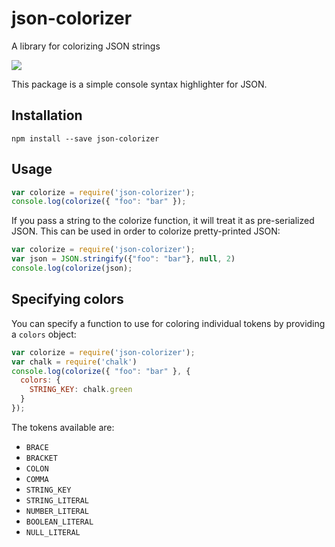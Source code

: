 # json-colorizer
A library for colorizing JSON strings

![](https://raw.githubusercontent.com/joeattardi/json-colorizer/master/screenshot.png)

This package is a simple console syntax highlighter for JSON.

## Installation
`npm install --save json-colorizer`

## Usage

```js
var colorize = require('json-colorizer');
console.log(colorize({ "foo": "bar" });
```

If you pass a string to the colorize function, it will treat it as pre-serialized JSON. This can be used in order to colorize pretty-printed JSON:

```js
var colorize = require('json-colorizer');
var json = JSON.stringify({"foo": "bar"}, null, 2)
console.log(colorize(json);
```


## Specifying colors

You can specify a function to use for coloring individual tokens by providing a `colors` object:

```js
var colorize = require('json-colorizer');
var chalk = require('chalk')
console.log(colorize({ "foo": "bar" }, {
  colors: {
    STRING_KEY: chalk.green
  }
});
```

The tokens available are:

* `BRACE`
* `BRACKET`
* `COLON`
* `COMMA`
* `STRING_KEY`
* `STRING_LITERAL`
* `NUMBER_LITERAL`
* `BOOLEAN_LITERAL`
* `NULL_LITERAL`
